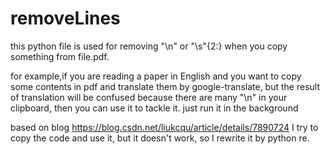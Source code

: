 # removeLines
this python file is used for removing "\n" or "\s"{2:} when you copy something from file.pdf.

for example,if you are reading a paper in English and you want to copy some contents in pdf and translate them by google-translate, but the result of translation will be confused because there are many "\n" in your clipboard, then you can use it to tackle it. just run it in the background

based on blog https://blog.csdn.net/liukcqu/article/details/7890724  I try to copy the code and use it, but it doesn't work, so I rewrite  it by python re.
